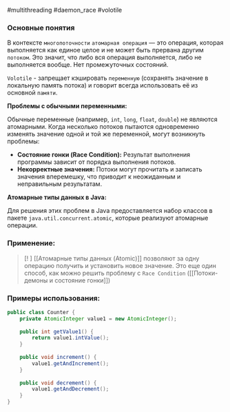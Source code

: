 #multithreading #daemon_race #volotile
### Основные понятия

В контексте `многопоточности` `атомарная операция` — это операция, которая выполняется как единое целое и не может быть прервана другим `потоком`. Это значит, что либо вся операция выполняется, либо не выполняется вообще. Нет промежуточных состояний.

`Volotile` - запрещает кэшировать `переменную` (сохранять значение в локальную память потока) и говорит всегда использовать её из основной `памяти`.

**Проблемы с обычными переменными:**

Обычные переменные (например, `int`, `long`, `float`, `double`) не являются атомарными. Когда несколько потоков пытаются одновременно изменять значение одной и той же переменной, могут возникнуть проблемы:

- **Состояние гонки (Race Condition):** Результат выполнения программы зависит от порядка выполнения потоков.
- **Некорректные значения:** Потоки могут прочитать и записать значения вперемешку, что приводит к неожиданным и неправильным результатам.

**Атомарные типы данных в Java:**

Для решения этих проблем в Java предоставляется набор классов в пакете `java.util.concurrent.atomic`, которые реализуют атомарные операции.
### Применение:

>[! ] [[Атомарные типы данных (Atomic)]] позволяют за одну операцию получить и установить новое значение. Это еще один способ, как можно решить проблему с `Race Condition` ([[Потоки-демоны и состояние гонки]])
### Примеры использования:

```java
public class Counter {  
    private AtomicInteger value1 = new AtomicInteger();  
  
    public int getValue1() {  
        return value1.intValue();  
    }  
  
    public void increment() {  
        value1.getAndIncrement();  
    }  
  
    public void decrement() {  
        value1.getAndDecrement();  
    }  
}
```


